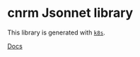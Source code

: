 # cnrm Jsonnet library

This library is generated with [`k8s`](https://github.com/jsonnet-libs/k8s).

[Docs](https://https://jsonnet-libs.github.io/cnrm-libsonnet)
